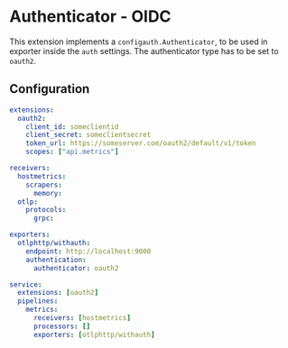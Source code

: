 # Authenticator - OIDC

This extension implements a `configauth.Authenticator`, to be used in exporter inside the `auth` settings. The authenticator type has to be set to `oauth2`.

## Configuration

```yaml
extensions:
  oauth2:
    client_id: someclientid
    client_secret: someclientsecret
    token_url: https://someserver.com/oauth2/default/v1/token
    scopes: ["api.metrics"]

receivers:
  hostmetrics:
    scrapers:
      memory:
  otlp:
    protocols:
      grpc:

exporters:
  otlphttp/withauth:
    endpoint: http://localhost:9000
    authentication:
      authenticator: oauth2

service:
  extensions: [oauth2]
  pipelines:
    metrics:
      receivers: [hostmetrics]
      processors: []
      exporters: [otlphttp/withauth]
```